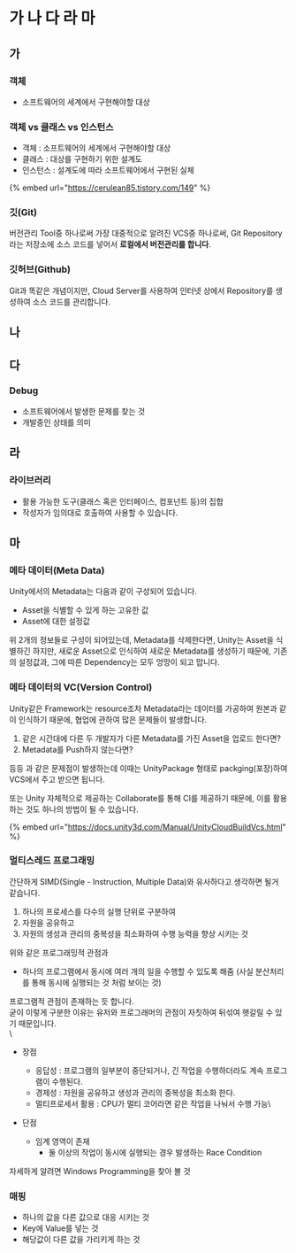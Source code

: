 # 가 나 다 라 마

## 가

### 객체

* 소프트웨어의 세계에서 구현해야할 대상

### 객체 vs 클래스 vs 인스턴스

* 객체 : 소프트웨어의 세계에서 구현해야할 대상
* 클래스 : 대상를 구현하기 위한 설계도
* 인스턴스 : 설계도에 따라 소프트웨어에서 구현된 실체

{% embed url="https://cerulean85.tistory.com/149" %}



### 깃(Git)

버전관리 Tool중 하나로써 가장 대중적으로 알려진 VCS중 하나로써, Git Repository라는 저장소에 소스 코드를 넣어서 **로컬에서 버전관리를 합니다**.

### 깃허브(Github)

Git과 똑같은 개념이지만, Cloud Server를 사용하여 인터넷 상에서 Repository를 생성하여 소스 코드를 관리합니다.



## 나



## 다

### Debug

* 소프트웨어에서 발생한 문제를 찾는 것
* 개발중인 상태를 의미

## 라

### 라이브러리

* 활용 가능한 도구(클래스 혹은 인터페이스, 컴포넌트 등)의 집합
* 작성자가 임의대로 호출하여 사용할 수 있습니다.



## 마

### 메타 데이터(Meta Data)

Unity에서의 Metadata는 다음과 같이 구성되어 있습니다.

* Asset을 식별할 수 있게 하는 고유한 값
* Asset에 대한 설정값

위 2개의 정보들로 구성이 되어있는데, Metadata를 삭제한다면, Unity는 Asset을 식별하긴 하지만, 새로운 Asset으로 인식하여 새로운 Metadata를 생성하기 때문에, 기존의 설정값과, 그에 따른 Dependency는 모두 엉망이 되고 맙니다.

### 메타 데이터의 VC(Version Control)

Unity같은 Framework는 resource조차 Metadata라는 데이터를 가공하여 원본과 같이 인식하기 때문에, 협업에 관하여 많은 문제들이 발생합니다.

1. 같은 시간대에 다른 두 개발자가 다른 Metadata를 가진 Asset을 업로드 한다면?
2. Metadata를 Push하지 않는다면?

등등 과 같은 문제점이 발생하는데 이때는 UnityPackage 형태로 packging(포장)하여 VCS에서 주고 받으면 됩니다.

또는 Unity 자체적으로 제공하는 Collaborate를 통해 CI를 제공하기 때문에, 이를 활용하는 것도 하나의 방법이 될 수 있습니다.

{% embed url="https://docs.unity3d.com/Manual/UnityCloudBuildVcs.html" %}

### 멀티스레드 프로그래밍

간단하게 SIMD(Single - Instruction, Multiple Data)와 유사하다고 생각하면 될거 같습니다.

1. 하나의 프로세스를 다수의 실행 단위로 구분하여&#x20;
2. 자원을 공유하고&#x20;
3. 자원의 생성과 관리의 중복성을 최소화하여 수행 능력을 향상 시키는 것

위와 같은 프로그래밍적 관점과&#x20;

* &#x20;하나의 프로그램에서 동시에 여러 개의 일을 수행할 수 있도록 해줌 (사실 분산처리를 통해 동시에 실행되는 것 처럼 보이는 것)

프로그램적 관점이 존재하는 듯 합니다.\
굳이 이렇게 구분한 이유는 유저와 프로그래머의 관점이 자칫하여 뒤섞여 햇갈릴 수 있기 때문입니다.\
\


* 장점
  * 응답성 : 프로그램의 일부분이 중단되거나, 긴 작업을 수행하더라도 계속 프로그램이 수행된다.
  * 경제성 : 자원을 공유하고 생성과 관리의 중복성을 최소화 한다.
  * 멀티프로세서 활용 : CPU가 멀티 코어라면 같은 작업을 나눠서 수행 가능\

* &#x20;단점
  * 임계  영역이 존재
    * 둘 이상의 작업이 동시에 실행되는 경우 발생하는 Race Condition

자세하게 알려면 Windows Programming을 찾아 볼 것



### 매핑

* 하나의 값을 다른 값으로 대응 시키는 것
* Key에 Value를 넣는 것
* 해당값이 다른 값을 가리키게 하는 것

